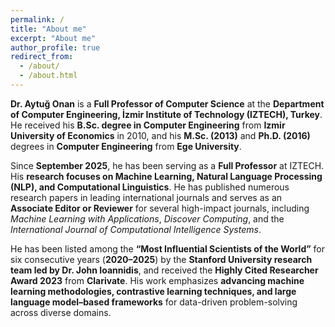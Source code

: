 ```yaml
---
permalink: /
title: "About me"
excerpt: "About me"
author_profile: true
redirect_from: 
  - /about/
  - /about.html
---
```


**Dr. Aytuğ Onan** is a **Full Professor of Computer Science** at the **Department of Computer Engineering, İzmir Institute of Technology (IZTECH), Turkey**.
He received his **B.Sc. degree in Computer Engineering** from **Izmir University of Economics** in 2010, and his **M.Sc. (2013)** and **Ph.D. (2016)** degrees in **Computer Engineering** from **Ege University**.

Since **September 2025**, he has been serving as a **Full Professor** at IZTECH. His **research focuses on Machine Learning, Natural Language Processing (NLP), and Computational Linguistics**. He has published numerous research papers in leading international journals and serves as an **Associate Editor or Reviewer** for several high-impact journals, including *Machine Learning with Applications*, *Discover Computing*, and the *International Journal of Computational Intelligence Systems*.

He has been listed among the **“Most Influential Scientists of the World”** for six consecutive years (**2020–2025**) by the **Stanford University research team led by Dr. John Ioannidis**, and received the **Highly Cited Researcher Award 2023** from **Clarivate**. His work emphasizes **advancing machine learning methodologies, contrastive learning techniques, and large language model–based frameworks** for data-driven problem-solving across diverse domains.
